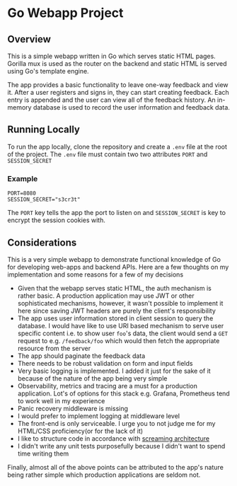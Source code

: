 # Go Webapp Project

## Overview

This is a simple webapp written in Go which serves static HTML pages. Gorilla mux is used as the router on the backend and static HTML is served using Go's template engine.

The app provides a basic functionality to leave one-way feedback and view it. After a user registers and signs in, they can start creating feedback. Each entry is appended and the user can view all of the feedback history. An in-memory database is used to record the user information and feedback data.

## Running Locally

To run the app locally, clone the repository and create a `.env` file at the root of the project. The `.env` file must contain two two attributes `PORT` and `SESSION_SECRET`

### Example

```
PORT=8080
SESSION_SECRET="s3cr3t"
```

The `PORT` key tells the app the port to listen on and `SESSION_SECRET` is key to encrypt the session cookies with.

## Considerations

This is a very simple webapp to demonstrate functional knowledge of Go for developing web-apps and backend APIs. Here are a few thoughts on my implementation and some reasons for a few of my decisions

- Given that the webapp serves static HTML, the auth mechanism is rather basic. A production application may use JWT or other sophisticated mechanisms, however, it wasn't possible to implement it here since saving JWT headers are purely the client's responsibility
- The app uses user information stored in client session to query the database. I would have like to use URI based mechanism to serve user specific content i.e. to show user `foo`'s data, the client would send a `GET` request to e.g. `/feedback/foo` which would then fetch the appropriate resource from the server
- The app should paginate the feedback data
- There needs to be robust validation on form and input fields
- Very basic logging is implemented. I added it just for the sake of it because of the nature of the app being very simple
- Observability, metrics and tracing are a must for a production application. Lot's of options for this stack e.g. Grafana, Prometheus tend to work well in my experience
- Panic recovery middleware is missing
- I would prefer to implement logging at middleware level
- The front-end is only serviceable. I urge you to not judge me for my HTML/CSS proficiency(or for the lack of it)
- I like to structure code in accordance with [screaming architecture](https://blog.cleancoder.com/uncle-bob/2011/09/30/Screaming-Architecture.html)
- I didn't write any unit tests purposefully because I didn't want to spend time writing them

Finally, almost all of the above points can be attributed to the app's nature being rather simple which production applications are seldom not.
